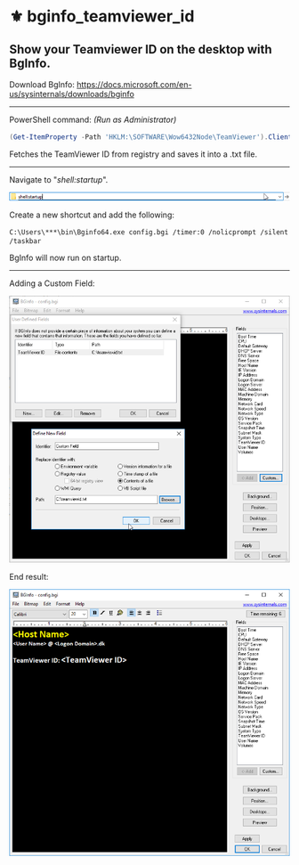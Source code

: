 # :fleur_de_lis: bginfo_teamviewer_id

## Show your Teamviewer ID on the desktop with BgInfo.


Download BgInfo: https://docs.microsoft.com/en-us/sysinternals/downloads/bginfo

-----------------------------------------------------------------------------------------------------------------

PowerShell command: *(Run as Administrator)*
```powershell
(Get-ItemProperty -Path 'HKLM:\SOFTWARE\Wow6432Node\TeamViewer').ClientID | Out-File -FilePath c:\teamviewerid.txt
```

Fetches the TeamViewer ID from registry and saves it into a .txt file.

-----------------------------------------------------------------------------------------------------------------

Navigate to "*shell:startup*".

![BgInfo TeamViewer Id Shell Startup](bginfo-tm-id-shell-startup.png)

Create a new shortcut and add the following:
```
C:\Users\***\bin\Bginfo64.exe config.bgi /timer:0 /nolicprompt /silent /taskbar
```
BgInfo will now run on startup.

-----------------------------------------------------------------------------------------------------------------

Adding a Custom Field:

![BgInfo TeamViewer Id Custom Field](bginfo-tm-id-add-custom-field.png)

End result:

![BgInfo TeamViewer Id Result](bginfo-tm-id-result.png)
